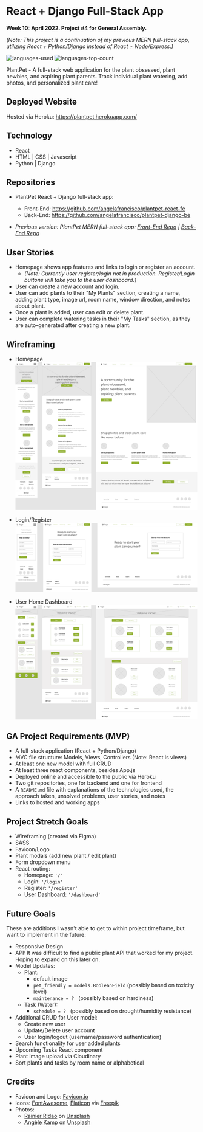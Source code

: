 # React + Django Full-Stack App

**Week 10: April 2022. Project #4 for General Assembly.**

_(Note: This project is a continuation of my previous MERN full-stack app, utilizing React + Python/Django instead of React + Node/Express.)_

![languages-used](https://img.shields.io/github/languages/count/angelafrancisco/plantpet-react-fe)
![languages-top-count](https://img.shields.io/github/languages/top/angelafrancisco/plantpet-react-fe?color=brightgreen)

PlantPet - A full-stack web application for the plant obsessed, plant newbies, and aspiring plant parents. Track individual plant watering, add photos, and personalized plant care!


## Deployed Website

Hosted via Heroku: https://plantpet.herokuapp.com/


## Technology

- React
- HTML | CSS | Javascript
- Python | Django


## Repositories
- PlantPet React + Django full-stack app:
    - Front-End: https://github.com/angelafrancisco/plantpet-react-fe
    - Back-End: https://github.com/angelafrancisco/plantpet-django-be

- _Previous version: PlantPet MERN full-stack app: [Front-End Repo](https://github.com/angelafrancisco/plant-front-end) | [Back-End Repo](https://github.com/angelafrancisco/plant-back-end)_


## User Stories

- Homepage shows app features and links to login or register an account.
    - _(Note: Currently user register/login not in production. Register/Login buttons will take you to the user dashboard.)_
- User can create a new account and login.
- User can add plants to their "My Plants" section, creating a name, adding plant type, image url, room name, window direction, and notes about plant.
- Once a plant is added, user can edit or delete plant.
- User can complete watering tasks in their "My Tasks" section, as they are auto-generated after creating a new plant.


## Wireframing

- Homepage
![Wireframe-Home](/public/images/PlantPet%20App%20Wireframming_Home.png "Homepage")

- Login/Register
![Wireframe-Register](/public/images/PlantPet%20App%20Wireframming_register.png "User Register Page")

- User Home Dashboard
![Wireframe-User-Dashboard](/public/images/PlantPet%20App%20Wireframming_dashboard.png "User Dashboard")


## GA Project Requirements (MVP)

- A full-stack application (React + Python/Django)
- MVC file structure: Models, Views, Controllers (Note: React is views)
- At least one new model with full CRUD
- At least three react components, besides App.js
- Deployed online and accessible to the public via Heroku
- Two git repositories, one for backend and one for frontend
- A `README.md` file with explanations of the technologies used, the approach taken, unsolved problems, user stories, and notes
- Links to hosted and working apps

## Project Stretch Goals

- Wireframing (created via Figma)
- SASS
- Favicon/Logo
- Plant modals (add new plant / edit plant)
- Form dropdown menu
- React routing:
    - Homepage: `'/'`
    - Login: `'/login'`
    - Register: `'/register'`
    - User Dashboard: `'/dashboard'`


## Future Goals
These are additions I wasn't able to get to within project timeframe, but want to implement in the future:

- Responsive Design
- API: It was difficult to find a public plant API that worked for my project. Hoping to expand on this later on.
- Model Updates:
    - Plant:
        - default image
        - `pet_friendly = models.BooleanField` (possibly based on toxicity level)
        - `maintenance = ? ` (possibly based on hardiness)
    - Task (Water):
        - `schedule = ? ` (possibly based on drought/humidity resistance)
- Additional CRUD for User model:
    - Create new user
    - Update/Delete user account
    - User login/logout (username/password authentication)
- Search functionality for user added plants
- Upcoming Tasks React component
- Plant image upload via Cloudinary
- Sort plants and tasks by room name or alphabetical


## Credits

- Favicon and Logo: [Favicon.io](https://favicon.io/emoji-favicons/potted-plant)
- Icons: [FontAwesome](https://fontawesome.com/icons), [Flaticon](https://www.flaticon.com/) via [Freepik](https://www.freepik.com) 
- Photos:
    - [Rainier Ridao](https://unsplash.com/@rainierridao?utm_source=unsplash&utm_medium=referral&utm_content=creditCopyText) on [Unsplash](https://unsplash.com/?utm_source=unsplash&utm_medium=referral&utm_content=creditCopyText)
    - [Angèle Kamp](https://unsplash.com/@angelekamp?utm_source=unsplash&utm_medium=referral&utm_content=creditCopyText) on [Unsplash](https://unsplash.com/s/photos/plants?utm_source=unsplash&utm_medium=referral&utm_content=creditCopyText)